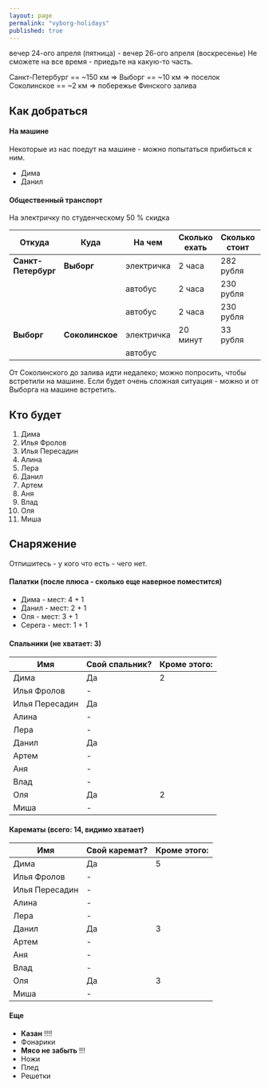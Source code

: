 ```yaml
---
layout: page
permalink: "vyborg-holidays"
published: true
---
```


вечер 24-ого апреля (пятница) - вечер 26-ого апреля (воскресенье)
Не сможете на все время - приедьте на какую-то часть.

Санкт-Петербург == ~150 км => Выборг == ~10 км => поселок Соколинское == ~2 км => побережье Финского залива

## Как добраться

#### На машине

Некоторые из нас поедут на машине - можно попытаться прибиться к ним.

 * Дима
 * Данил
    
#### Общественный транспорт  

На электричку по студенческому 50 % скидка

| Откуда | Куда | На чем | Сколько ехать | Сколько стоит | Ссылка |
|--------|------|--------|---------------|---------------|--------|
| **Санкт-Петербург** | **Выборг** | электричка | 2 часа | 282 рубля | [tutu](http://www.tutu.ru/spb/rasp.php?st1=20600&st2=42905) |
| | | автобус | 2 часа | 230 рубля | |
| | | автобус | 2 часа | 230 рубля | |  
| **Выборг** | **Соколинское** | электричка | 20 минут | 33 рубля | [tutu](http://www.tutu.ru/spb/rasp.php?st1=42905&st2=45905) |
| | | автобус | | | |

От Соколинского до залива идти недалеко; можно попросить, чтобы встретили на машине.
Если будет очень сложная ситуация - можно и от Выборга на машине встретить.

## Кто будет
 1. Дима
 2. Илья Фролов
 3. Илья Пересадин
 4. Алина
 5. Лера
 6. Данил
 7. Артем
 8. Аня
 9. Влад
 10. Оля
 11. Миша

  
## Снаряжение

Отпишитесь - у кого что есть - чего нет.

#### Палатки  (после плюса - сколько еще наверное поместится)
  - Дима - мест: 4 + 1
  - Данил - мест: 2 + 1
  - Оля - мест: 3 + 1
  - Серега - мест: 1 + 1
  
#### Спальники    (не хватает: 3)

| Имя            | Свой спальник? | Кроме этого: |
|----------------|----------------|--------------|
| Дима           | Да |  2 |
| Илья Фролов    | -  |    |
| Илья Пересадин | Да |    |
| Алина          | -  |    |
| Лера           | -  |    |
| Данил          | Да |    |
| Артем          | -  |    |
| Аня            | -  |    |
| Влад           | -  |    |
| Оля            | Да |  2 |
| Миша           | -  |    |


#### Карематы  (всего: 14, видимо хватает)

| Имя            | Свой каремат?  | Кроме этого: |
|----------------|----------------|--------------|
| Дима           | Да |  5 |
| Илья Фролов    | -  |    |
| Илья Пересадин | -  |    |
| Алина          | -  |    |
| Лера           | -  |    |
| Данил          | Да |  3 |
| Артем          | -  |    |
| Аня            | -  |    |
| Влад           | -  |    |
| Оля            | Да |  3 |
| Миша           | -  |    |


#### Еще

 - **Казан** !!!!
 - Фонарики
 - **Мясо не забыть** !!!
 - Ножи
 - Плед
 - Решетки